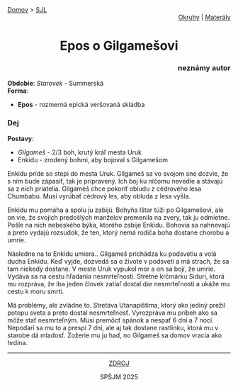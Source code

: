 <div align="center">
    <div align="left">
        <a href="/README.md">Domov</a>
        >
        <a href="../SLOVENCINA.md">SJL</a>
    </div>
    <div align="right">
        <a href="../ustne-okruhy.org.md">Okruhy</a>
        |
        <a href="https://drive.google.com/drive/u/1/folders/1hWhZNvgWC-8cb7jK5zRorX9WfCzyq_WF">Materály</a>
    </div>
<h1>Epos o Gilgamešovi</h1>
    <div align="right">
        <h3>neznámy autor</h3>
    </div>
</div>

__Obdobie__: _Starovek_ - Summerská  
__Forma__:  
- **Epos** - rozmerná epická veršovaná skladba

### Dej
__Postavy__:  
- *Gilgameš* - 2/3 boh, krutý kráľ mesta Uruk  
- Enkidu - zrodený bohmi, aby bojoval s Gilgamešom

Enkidu príde so stepi do mesta Uruk. GIlgameš sa vo svojom sne dozvie, že s ním bude zápasiť, tak je pripravený. Ich boj ku ničomu nevedie a stávajú sa z nich priatelia. Gilgameš chce pokoriť obludu z cédrového lesa Chumbabu. Musí vyrúbať cédrový les, aby obluda z lesa vyšla.

Enkidu mu pomáha a spolu ju zabijú. Bohyňa Ištar túži po Gilgamešovi, ale on vie, že svojich predošlých manželov premenila na zvery, tak ju odmietne. Pošle na nich nebeského býka, ktorého zabije Enkidu. Bohovia sa nahnevajú a preto vydajú rozsudok, že ten, ktorý nemá rodiča boha dostane chorobu a umrie.

Následne na to Enkidu umiera.. Gilgameš prichádza ku podsvetiu a volá ducha Enkidu. Keď vyjde, dozvedá sa o živote v podsvetí a má strach, že sa tam niekedy dostane. V meste Uruk vypukol mor a on sa bojí, že umrie. Vydáva sa na cestu hľadania nesmrteľnosti. Stretne krčmárku Siduri, ktorá mu rozpráva, že iba jeden človek zatiaľ dostal dar nesmrteľnosti a ukáže mu cestu k moru smrti.

Má problémy, ale zvládne to. Stretáva Utanapištima, ktorý ako jediný prežil potopu sveta a preto dostal nesmrteľnosť. Vyrozpráva mu príbeh ako sa môže stať nesmrteľným. Musí premôcť spánok a nespať 6 dní a 7 nocí. Nepodarí sa mu to a prespí 7 dní, ale aj tak dostane rastlinku, ktorá mu v starobe dá mladosť. Zožerie mu ju had, no Gilgameš sa domov vracia ako hrdina.

---
<div align="center">
    <a href="https://www.zones.sk/studentske-prace/citatelsky-dennik/4043-epos-o-gilgamesovi/">ZDROJ</a>
    <p>SPŠJM 2025</p>
</div>
